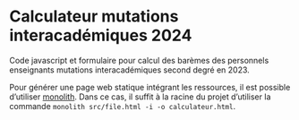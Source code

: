 # Calculateur mutations interacadémiques 2024

Code javascript et formulaire pour calcul des barèmes des personnels enseignants mutations interacadémiques second degré en 2023.



Pour générer une page web statique intégrant les ressources, il est possible d’utiliser [monolith](https://github.com/Y2Z/monolith). Dans ce cas, il suffit à la racine du projet d’utiliser la commande `monolith src/file.html -i -o calculateur.html`.

